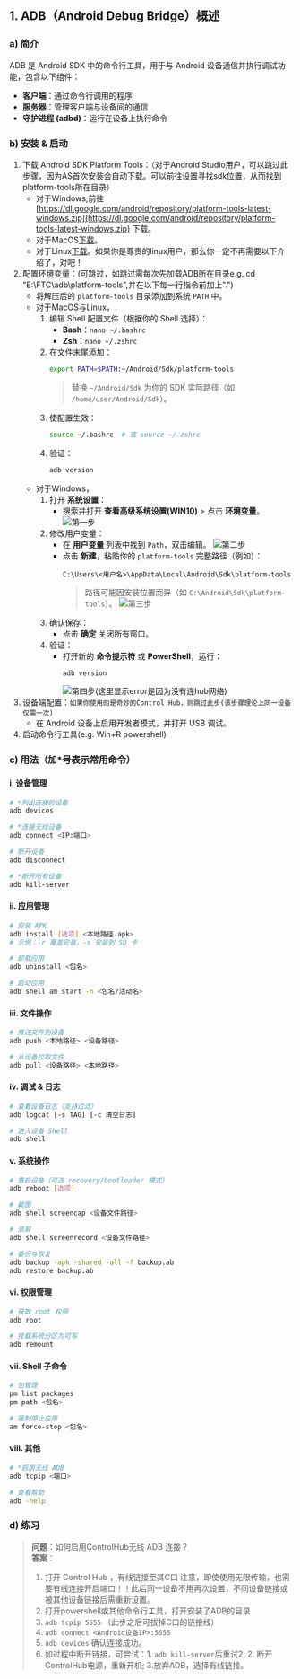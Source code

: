 ## 1. ADB（Android Debug Bridge）概述

### a) 简介
ADB 是 Android SDK 中的命令行工具，用于与 Android 设备通信并执行调试功能，包含以下组件：
- **客户端**：通过命令行调用的程序  
- **服务器**：管理客户端与设备间的通信  
- **守护进程 (adbd)**：运行在设备上执行命令  

### b) 安装 & 启动
1. 下载 Android SDK Platform Tools：（对于Android Studio用户，可以跳过此步骤，因为AS首次安装会自动下载。可以前往设置寻找sdk位置，从而找到platform-tools所在目录）
   - 对于Windows,前往 [https://dl.google.com/android/repository/platform-tools-latest-windows.zip](https://dl.google.com/android/repository/platform-tools-latest-windows.zip) 下载。
   - 对于MacOS[下载](https://dl.google.com/android/repository/platform-tools-latest-darwin.zip)。
   - 对于Linux[下载](https://dl.google.com/android/repository/platform-tools-latest-linux.zip)。如果你是尊贵的linux用户，那么你一定不再需要以下介绍了，对吧！
2. 配置环境变量：(可跳过，如跳过需每次先加载ADB所在目录e.g. cd "E:\FTC\adb\platform-tools",并在以下每一行指令前加上".\")
   - 将解压后的 `platform-tools` 目录添加到系统 `PATH` 中。
   - 对于MacOS与Linux，
      1. 编辑 Shell 配置文件（根据你的 Shell 选择）：
         - **Bash**：`nano ~/.bashrc`
         - **Zsh**：`nano ~/.zshrc`
      2. 在文件末尾添加：
         ```bash
         export PATH=$PATH:~/Android/Sdk/platform-tools
         ```
         > 替换 `~/Android/Sdk` 为你的 SDK 实际路径（如 `/home/user/Android/Sdk`）。
      3. 使配置生效：
         ```bash
         source ~/.bashrc  # 或 source ~/.zshrc
         ```
      4. 验证：
         ```bash
         adb version
         ```
   - 对于Windows，
      1. 打开 **系统设置**：
         - 搜索并打开 **查看高级系统设置(WIN10)** > 点击 **环境变量**。
         ![第一步](./RES/WINDOWS_SETTING.PNG)
      2. 修改用户变量：
         - 在 **用户变量** 列表中找到 `Path`，双击编辑。
         ![第二步](./RES/WINDOWS_SETTING_2.PNG)
         - 点击 **新建**，粘贴你的 `platform-tools` 完整路径（例如）：
           ```
           C:\Users\<用户名>\AppData\Local\Android\Sdk\platform-tools
           ```
           > 路径可能因安装位置而异（如 `C:\Android\Sdk\platform-tools`）。
         ![第三步](./RES/WINDOWS_SETTING_3.PNG)
      3. 确认保存：
         - 点击 **确定** 关闭所有窗口。
      4. 验证：
         - 打开新的 **命令提示符** 或 **PowerShell**，运行：
           ```cmd
           adb version
           ```
           ![第四步(这里显示error是因为没有连hub网络)](./RES/WINDOWS_ADB_CONFIG.PNG)
3. 设备端配置：`如果你使用的是奇妙的Control Hub，则跳过此步(该步骤理论上同一设备仅需一次)`
   - 在 Android 设备上启用开发者模式，并打开 USB 调试。
4. 启动命令行工具(e.g. Win+R powershell)

### c) 用法（加*号表示常用命令）

#### i. 设备管理
```bash
# *列出连接的设备
adb devices  

# *连接无线设备
adb connect <IP:端口>

# 断开设备
adb disconnect

# *断开所有设备
adb kill-server
```

#### ii. 应用管理
```bash
# 安装 APK
adb install [选项] <本地路径.apk>
# 示例：-r 覆盖安装，-s 安装到 SD 卡

# 卸载应用
adb uninstall <包名>

# 启动应用
adb shell am start -n <包名/活动名>
```

#### iii. 文件操作
```bash
# 推送文件到设备
adb push <本地路径> <设备路径>

# 从设备拉取文件
adb pull <设备路径> <本地路径>
```

#### iv. 调试 & 日志
```bash
# 查看设备日志（支持过滤）
adb logcat [-s TAG] [-c 清空日志]

# 进入设备 Shell
adb shell
```

#### v. 系统操作
```bash
# 重启设备（可选 recovery/bootloader 模式）
adb reboot [选项]

# 截图
adb shell screencap <设备文件路径>

# 录屏
adb shell screenrecord <设备文件路径>

# 备份与恢复
adb backup -apk -shared -all -f backup.ab
adb restore backup.ab
```

#### vi. 权限管理
```bash
# 获取 root 权限
adb root

# 挂载系统分区为可写
adb remount
```

#### vii. Shell 子命令
```bash
# 包管理
pm list packages
pm path <包名>

# 强制停止应用
am force-stop <包名>
```

#### viii. 其他
```bash
# *启用无线 ADB
adb tcpip <端口>

# 查看帮助
adb -help
```

### d) 练习
> **问题**：如何启用ControlHub无线 ADB 连接？  
> **答案**：
> 1. 打开 Control Hub ，有线链接至其C口 注意，即使使用无限传输，也需要有线连接开启端口！！此后同一设备不用再次设置，不同设备链接或被其他设备链接后需重新设置。
> 2. 打开powershell或其他命令行工具，打开安装了ADB的目录 
> 3. `adb tcpip 5555`  （此步之后可拔掉C口的链接线）
> 4. `adb connect <Android设备IP>:5555`  
> 5. `adb devices` 确认连接成功。
> 6. 如过程中断开链接，可尝试：1. `adb kill-server`后重试2; 2. 断开ControlHub电源，重新开机; 3.放弃ADB，选择有线链接。
